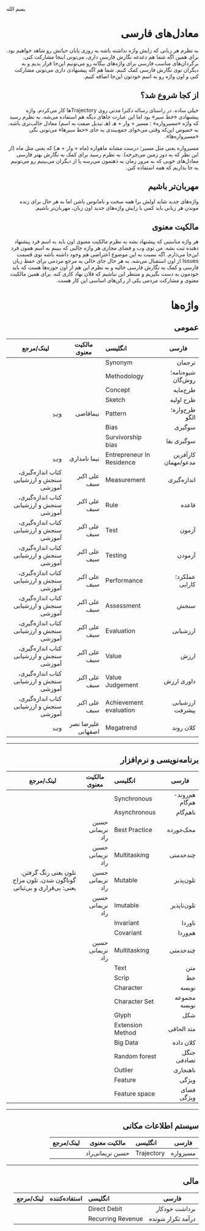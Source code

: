 بسم الله
<div dir="rtl">
 
# معادل‌های فارسی
 
 به نظرم هر زبانی که زایش واژه نداشته باشه یه روزی پایان حیاتش رو شاهد خواهیم بود. برای همین اگه شما هم دغدغه نگارش فارسی داری، می‌تونی اینجا مشارکت کنی. برگردان‌های مناسب فارسی برای واژه‌های بیگانه رو می‌تونیم این‌جا قرار بدیم و به دیگران توی نگارش فارسی کمک کنیم. شما هم اگه پیشنهادی داری می‌تونی مشارکت کنی و اون واژه رو به اسم خودتون این‌جا اضافه کنیم.
 
 ## از کجا شروع شد؟
 
خیلی ساده. در راستای رساله دکترا مدتی روی Trajectoryها کار می‌کردم. واژه پیشنهادی «خط سیر» بود اما این عبارت جاهای دیگه هم استفاده می‌شه. به نظرم رسید که واژه «مسیرواره» : مسیر + وار + هـ (هـ تبدیل صفت به اسم) معادل جالب‌تری باشه. به خصوص این‌که وقتی می‌خوای جمع‌ببندی به جای «خط سیرها» می‌تونی بگی «مسیرواره‌ها». 
 
 مسیرواره یعنی مثل مسیر؛ درست مشابه ماهواره (ماه + وار + هـ) که یعنی مثل ماه (از این نظر که به دور زمین می‌چرخه). به نظرم رسید برای کمک به نگارش بهتر فارسی معادل‌های خوبی که به مرور زمان به ذهنمون می‌رسه یا از دیگران می‌بینیم رو می‌تونیم یه جا بذاریم که همه استفاده کنن. 
 
 ## مهربان‌تر باشیم
 
 واژه‌های جدید شاید اولش برا همه سخت و نامانوس باشن اما به هر حال برای زنده موندن هر زبانی باید کمی با زایش واژه‌های جدید اون زبان، مهربان‌تر باشیم. 
 
 ## مالکیت معنوی
 هر واژه مناسبی که پیشنهاد بشه به نظرم مالکیت معنوی اون باید به اسم فرد پیشنهاد دهنده ثبت بشه. من توی وب و فضای مجازی هر واژه جالبی که ببینم به اسم همون فرد این‌جا می‌ذارم. اگه نسبت به این موضوع اعتراضی هم وجود داشته باشه توی قسمت Issues از اون استقبال می‌شه. به هر حال جای خالی یه مرجع مردمی برای حفظ زبان فارسی و کمک به نگارش فارسی خالیه و به نظرم این هم از اون حوزه‌ها هست که باید خودمون به دست بگیریم و منتظر این نباشیم که فلان نهاد کاری کنه. برای همین مالکیت معنوی و مشارکت مردمی یکی از رکن‌های اساسی این کار هست.
 
 
 # واژه‌ها
 

## عمومی

فارسی               | انگلیسی                   | مالکیت معنوی |           لینک/مرجع
---                 | :--          | ---     | --- 
ترجمان              | Synonym                   | 
شیوه‌نامه؛ روش‌گان    | Methodology               |
طرح‌مایه             | Concept                   |
طرح اولیه           |Sketch                     |
طرح‌واره؛الگو        | Pattern                   | نیماقاضی     | [وب](https://www.linkedin.com/posts/nimaghazi_aevaexaep-aewaebahyaesaev-aetaehaeuahy-activity-6889130888496500737-sZAN/) 
سوگیری              | Bias                      | 
سوگیری بقا          | Survivorship bias         | 
کارآفرین مدعو/مهمان | Entrepreneur In Residence | نیما نامداری | [وب](https://www.linkedin.com/posts/nima-namdari_entrepreneur-in-residence-javane-careers-activity-6890986849976819712-9j9q)
اندازه‌گیری          | Measurement‌               | علی اکبر سیف | کتاب اندازه‌گیری، سنجش و ارزشیابی آموزشی
قاعده               | Rule                      | علی اکبر سیف | کتاب اندازه‌گیری، سنجش و ارزشیابی آموزشی 
آزمون               | Test                      | علی اکبر سیف | کتاب اندازه‌گیری، سنجش و ارزشیابی آموزشی
آزمودن              | Testing                   | علی اکبر سیف | کتاب اندازه‌گیری، سنجش و ارزشیابی آموزشی
عملکرد؛ کارایی      | Performance               | علی اکبر سیف | کتاب اندازه‌گیری، سنجش و ارزشیابی آموزشی
سنجش                | Assessment                | علی اکبر سیف | کتاب اندازه‌گیری، سنجش و ارزشیابی آموزشی 
ارزشیابی            | Evaluation                | علی اکبر سیف | کتاب اندازه‌گیری، سنجش و ارزشیابی آموزشی 
ارزش                | Value                     | علی اکبر سیف | کتاب اندازه‌گیری، سنجش و ارزشیابی آموزشی
داوری ارزش          | Value Judgement           | علی اکبر سیف | کتاب اندازه‌گیری، سنجش و ارزشیابی آموزشی
ارزشیابی پیشرفت     | Achievement evaluation    | علی اکبر سیف | کتاب اندازه‌گیری، سنجش و ارزشیابی آموزشی
 کلان روند           | Megatrend                 | علیرضا نصر اصفهانی  | [وب](https://www.linkedin.com/posts/alireza-nasresfahani-01964a178_%DA%A9%D9%84%D8%A7%D9%86-%D8%B1%D9%88%D9%86%D8%AF%D9%87%D8%A7%DB%8C-%D8%AC%D9%87%D8%A7%D9%86%DB%8C-%D9%88-%DA%A9%D8%B3%D8%A8-%D9%88-%DA%A9%D8%A7%D8%B1%D9%87%D8%A7%DB%8C-%D8%A2%DB%8C%D9%86%D8%AF%D9%87-ugcPost-6973356168484184064-RX5j/?utm_source=share&utm_medium=member_desktop)


***
## برنامه‌نویسی و نرم‌افزار

فارسی               | انگلیسی                   | مالکیت معنوی       |           لینک/مرجع
---                 | :--                 | ---     | --- 
هم‌روند-هم‌گام        | Synchronous               | 
ناهم‌گام             | Asynchronous              |
محک‌خورده            | Best Practice             | حسین نریمانی راد
چندخدمتی            | Multitasking              | حسین نریمانی راد   
تلون‌پذیر            | Mutable                   | حسین نریمانی راد    | تلون یعنی رنگ گرفتن. گوناگون شدن. تلون مزاج یعنی: بی‌قراری و بی‌ثباتی
تلون‌ناپذیر          | Imutable                  | حسین نریمانی راد    |
ناوردا              | Invariant                 |
هم‌وردا              | Covariant
چندخدمتی            | Multitasking              | حسین نریمانی راد  
متن                 | Text                      |
خط                  | Scrip                     |
نویسه               | Character                 |
مجموعه نویسه        | Character Set             | 
شکل                 | Glyph                     | 
متد الحاقی          | Extension Method          | 
کلان داده            | Big Data
جنگل تصادفی         | Random forest             |
ناهنجاری            | Outlier                   | 
ویژگی               | Feature                   | 
فضای ویژگی          | Feature space             | 



***
## سیستم اطلاعات مکانی

فارسی               | انگلیسی                   | مالکیت معنوی       |           لینک/مرجع
---                 | :--        | --- | --- 
مسیرواره            | Trajectory                | حسین نریمانی‌راد


***
## مالی

فارسی               | انگلیسی                   | استفاده‌کننده |           لینک/مرجع
---                 | :--          | ---     | --- 
 برداشت خودکار      | Direct Debit              |
 درآمد تکرار شونده  | Recurring Revenue         |
